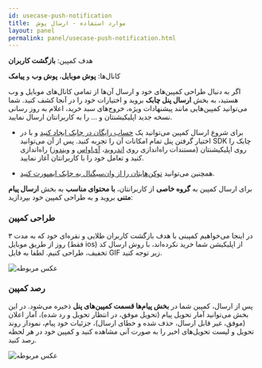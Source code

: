 ```yaml
---
id: usecase-push-notification
title:  موارد استفاده - ارسال پوش
layout: panel
permalink: panel/usecase-push-notification.html
---
```


هدف کمپین: **بازگشت کاربران**

کانال‌ها: **پوش موبایل**، **پوش وب** و **پیامک**

اگر به دنبال طراحی کمپین‌های خود و ارسال آن‌ها از تمامی کانال‌های موبایل و وب هستید، به بخش **ارسال پنل چابک** بروید و اختیارات خود را در آنجا کشف کنید. شما می‌توانید کمپین‌هایی مانند پیشنهادات ویژه، خروج‌های سبد خرید، اعلام به روز رسانی نسخه جدید اپلیکیشنتان و ... را به کاربرانتان ارسال نمایید. 


- برای شروع ارسال کمپین‌ می‌توانید یک [حساب رایگان در چابک ایجاد کنید](https://chabokpush.com/register.html) و با در اختیار گرفتن پنل تمام امکانات آن را تجربه کنید. 
 پس از آن می‌توانید SDK چابک را روی اپلیکیشنتان (مستندات راه‌اندازی روی [اندروید](https://doc.chabokpush.com/android/application-class.html)، [آی‌اواس](https://doc.chabokpush.com/ios/setup.html) و [ویندوز](https://doc.chabokpush.com/windows/setup.html)) راه‌اندازی کنید و تعامل خود را با کاربرانتان آغاز نمایید.

- همچنین می‌توانید [توکن‌هایتان را از وان‌سیگنال به چابک ایمپورت کنید](https://doc.chabokpush.com/panel/settings.html). 

برای ارسال کمپین به **گروه خاصی** از کاربرانتان، **با محتوای مناسب**  به بخش **ارسال پیام متنی** بروید و به طراحی کمپین خود بپردازید:

### طراحی کمپین
 
در اینجا می‌خواهیم کمپینی با هدف بازگشت کاربران طلایی و نقره‌ای خود که به مدت ۳ روز از طریق موبایل (فقط ios) از اپلیکیشن شما خرید نکرده‌اند، با روش ارسال کد تخفیف، طراحی کنیم. لطفا به فایل GIF زیر توجه کنید.


![عکس مربوطه](http://uupload.ir/files/c6pn_trackz.gif)

### رصد کمپین 

پس از ارسال، کمپین‌ شما در **بخش پیام‌ها قسمت کمپین‌های پنل** ذخیره می‌شود. در این بخش می‌توانید آمار تحویل پیام (تحویل موفق، در انتظار تحویل و رد شده)، آمار اعلان (موفق، غیر قابل ارسال، حذف شده و خطای ارسال)، جزئیات خود پیام، نمودار روند تحویل و لیست تحویل‌های اخیر را به صورت آنی مشاهده کنید و کمپین خود در هر لحظه رصد کنید.

 ![عکس مربوطه](http://uupload.ir/files/ll9f_panelpr.png)


